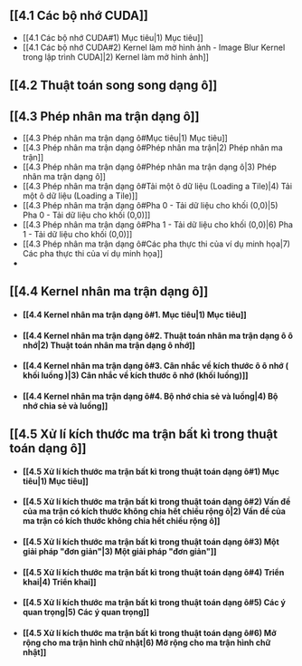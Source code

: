 ## [[4.1 Các bộ nhớ CUDA]]
- [[4.1 Các bộ nhớ CUDA#1) Mục tiêu|1) Mục tiêu]]
- [[4.1 Các bộ nhớ CUDA#2) Kernel làm mờ hình ảnh - Image Blur Kernel trong lập trình CUDA]|2) Kernel làm mở hình ảnh]]

## [[4.2 Thuật toán song song dạng ô]]
## [[4.3 Phép nhân ma trận dạng ô]]
- [[4.3 Phép nhân ma trận dạng ô#Mục tiêu|1) Mục tiêu]]
- [[4.3 Phép nhân ma trận dạng ô#Phép nhân ma trận|2) Phép nhân ma trận]]
- [[4.3 Phép nhân ma trận dạng ô#Phép nhân ma trận dạng ô|3) Phép nhân ma trận dạng ô]]
- [[4.3 Phép nhân ma trận dạng ô#Tải một ô dữ liệu (Loading a Tile)|4) Tải một ô dữ liệu (Loading a Tile)]]
- [[4.3 Phép nhân ma trận dạng ô#Pha 0 - Tải dữ liệu cho khối (0,0)|5) Pha 0 - Tải dữ liệu cho khối (0,0)]]
- [[4.3 Phép nhân ma trận dạng ô#Pha 1 - Tải dữ liệu cho khối (0,0)|6) Pha 1 - Tải dữ liệu cho khối (0,0)]]
- [[4.3 Phép nhân ma trận dạng ô#Các pha thực thi của ví dụ minh họa|7) Các pha thực thi của ví dụ minh họa]]
- 
## [[4.4 Kernel nhân ma trận dạng ô]]
- #### [[4.4 Kernel nhân ma trận dạng ô#1. Mục tiêu|1) Mục tiêu]]
- #### [[4.4 Kernel nhân ma trận dạng ô#2. Thuật toán nhân ma trận dạng ô ô nhớ|2) Thuật toán nhân ma trận dạng ô nhớ]]
- #### [[4.4 Kernel nhân ma trận dạng ô#3. Cân nhắc về kích thước ô ô nhớ ( khối luồng )|3) Cân nhắc về kích thước ô nhớ (khối luồng)]]
- #### [[4.4 Kernel nhân ma trận dạng ô#4. Bộ nhớ chia sẻ và luồng|4) Bộ nhớ chia sẻ và luồng]]
## [[4.5 Xử lí kích thước ma trận bất kì trong thuật toán dạng ô]]
- #### [[4.5 Xử lí kích thước ma trận bất kì trong thuật toán dạng ô#1) Mục tiêu|1) Mục tiêu]]
- #### [[4.5 Xử lí kích thước ma trận bất kì trong thuật toán dạng ô#2) Vấn đề của ma trận có kích thước không chia hết chiều rộng ô|2) Vấn đề của ma trận có kích thước không chia hết chiều rộng ô]]
- #### [[4.5 Xử lí kích thước ma trận bất kì trong thuật toán dạng ô#3) Một giải pháp "đơn giản"|3) Một giải pháp "đơn giản"]]
- #### [[4.5 Xử lí kích thước ma trận bất kì trong thuật toán dạng ô#4) Triển khai|4) Triển khai]]
- #### [[4.5 Xử lí kích thước ma trận bất kì trong thuật toán dạng ô#5) Các ý quan trọng|5) Các ý quan trọng]]
- #### [[4.5 Xử lí kích thước ma trận bất kì trong thuật toán dạng ô#6) Mở rộng cho ma trận hình chữ nhật|6) Mở rộng cho ma trận hình chữ nhật]]



